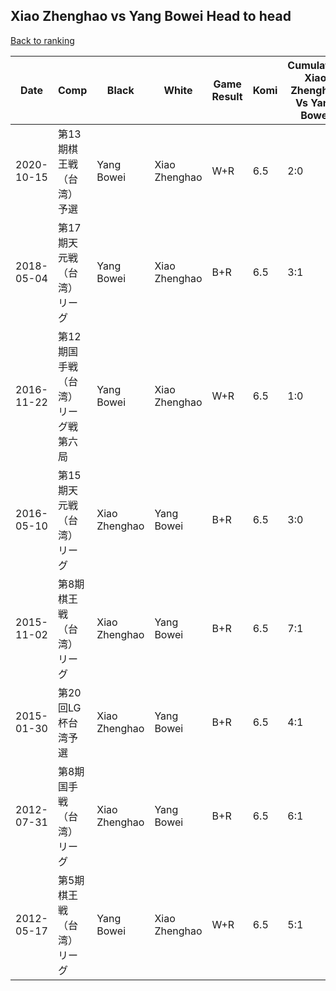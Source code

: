 ## Xiao Zhenghao vs Yang Bowei Head to head

[Back to ranking](../../index.md)




| **Date** | **Comp** | **Black** | **White** | **Game Result** | **Komi** | **Cumulative Xiao Zhenghao Vs Yang Bowei** | **Xiao Zhenghao Streak** | **Yang Bowei Streak** | 
| --- | --- | --- | --- | --- | --- | --- | --- | --- |
| 2020-10-15 | 第13期棋王戦（台湾）予選 | Yang Bowei | Xiao Zhenghao | W+R | 6.5 | 2:0 | 2 | 0 | 
| 2018-05-04 | 第17期天元戦（台湾）リーグ | Yang Bowei | Xiao Zhenghao | B+R | 6.5 | 3:1 | 0 | 1 | 
| 2016-11-22 | 第12期国手戦（台湾）リーグ戦第六局 | Yang Bowei | Xiao Zhenghao | W+R | 6.5 | 1:0 | 1 | 0 | 
| 2016-05-10 | 第15期天元戦（台湾）リーグ | Xiao Zhenghao | Yang Bowei | B+R | 6.5 | 3:0 | 3 | 0 | 
| 2015-11-02 | 第8期棋王戦（台湾）リーグ | Xiao Zhenghao | Yang Bowei | B+R | 6.5 | 7:1 | 4 | 0 | 
| 2015-01-30 | 第20回LG杯台湾予選 | Xiao Zhenghao | Yang Bowei | B+R | 6.5 | 4:1 | 1 | 0 | 
| 2012-07-31 | 第8期国手戦（台湾）リーグ | Xiao Zhenghao | Yang Bowei | B+R | 6.5 | 6:1 | 3 | 0 | 
| 2012-05-17 | 第5期棋王戦（台湾）リーグ | Yang Bowei | Xiao Zhenghao | W+R | 6.5 | 5:1 | 2 | 0 |




